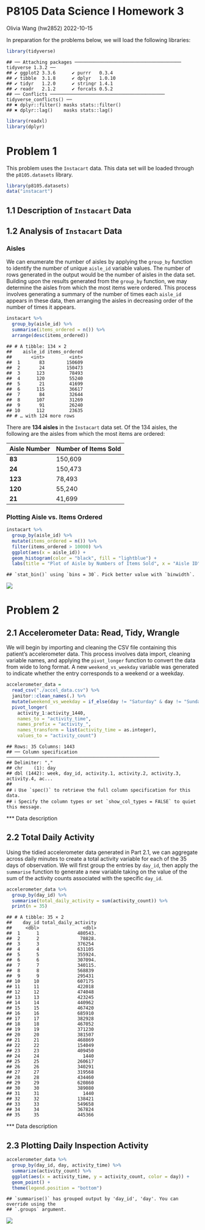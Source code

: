 P8105 Data Science I Homework 3
================
Olivia Wang (hw2852)
2022-10-15

In preparation for the problems below, we will load the following
libraries:

``` r
library(tidyverse)
```

    ## ── Attaching packages ─────────────────────────────────────── tidyverse 1.3.2 ──
    ## ✔ ggplot2 3.3.6      ✔ purrr   0.3.4 
    ## ✔ tibble  3.1.8      ✔ dplyr   1.0.10
    ## ✔ tidyr   1.2.0      ✔ stringr 1.4.1 
    ## ✔ readr   2.1.2      ✔ forcats 0.5.2 
    ## ── Conflicts ────────────────────────────────────────── tidyverse_conflicts() ──
    ## ✖ dplyr::filter() masks stats::filter()
    ## ✖ dplyr::lag()    masks stats::lag()

``` r
library(readxl)
library(dplyr)
```

# Problem 1

This problem uses the `Instacart` data. This data set will be loaded
through the `p8105.datasets` library.

``` r
library(p8105.datasets)
data("instacart")
```

## 1.1 Description of `Instacart` Data

## 1.2 Analysis of `Instacart` Data

### Aisles

We can enumerate the number of aisles by applying the `group_by`
function to identify the number of unique `aisle_id` variable values.
The number of rows generated in the output would be the number of aisles
in the data set. Building upon the results generated from the `group_by`
function, we may determine the aisles from which the most items were
ordered. This process involves generating a summary of the number of
times each `aisle_id` appears in these data, then arranging the aisles
in decreasing order of the number of times it appears.

``` r
instacart %>%
  group_by(aisle_id) %>% 
  summarise(items_ordered = n()) %>% 
  arrange(desc(items_ordered))
```

    ## # A tibble: 134 × 2
    ##    aisle_id items_ordered
    ##       <int>         <int>
    ##  1       83        150609
    ##  2       24        150473
    ##  3      123         78493
    ##  4      120         55240
    ##  5       21         41699
    ##  6      115         36617
    ##  7       84         32644
    ##  8      107         31269
    ##  9       91         26240
    ## 10      112         23635
    ## # … with 124 more rows

There are **134 aisles** in the `Instacart` data set. Of the 134 aisles,
the following are the aisles from which the most items are ordered:

| Aisle Number | Number of Items Sold |
|:-------------|----------------------|
| **83**       | 150,609              |
| **24**       | 150,473              |
| **123**      | 78,493               |
| **120**      | 55,240               |
| **21**       | 41,699               |

### Plotting Aisle vs. Items Ordered

``` r
instacart %>% 
  group_by(aisle_id) %>% 
  mutate(items_ordered = n()) %>% 
  filter(items_ordered > 10000) %>% 
  ggplot(aes(x = aisle_id)) + 
  geom_histogram(color = "black", fill = "lightblue") + 
  labs(title = "Plot of Aisle by Numbers of Items Sold", x = "Aisle ID", y = "Number of Items Ordered")
```

    ## `stat_bin()` using `bins = 30`. Pick better value with `binwidth`.

![](p8105_hw3_hw2852_files/figure-gfm/unnamed-chunk-3-1.png)<!-- -->

# Problem 2

## 2.1 Accelerometer Data: Read, Tidy, Wrangle

We will begin by importing and cleaning the CSV file containing this
patient’s accelerometer data. This process involves data import,
cleaning variable names, and applying the `pivot_longer` function to
convert the data from wide to long format. A new `weekend_vs_weekday`
variable was generated to indicate whether the entry corresponds to a
weekend or a weekday.

``` r
accelerometer_data = 
  read_csv("./accel_data.csv") %>% 
  janitor::clean_names(.) %>% 
  mutate(weekend_vs_weekday = if_else(day != "Saturday" & day != "Sunday","weekday", "weekend")) %>% 
  pivot_longer(
    activity_1:activity_1440, 
    names_to = "activity_time", 
    names_prefix = "activity_",
    names_transform = list(activity_time = as.integer),
    values_to = "activity_count")
```

    ## Rows: 35 Columns: 1443
    ## ── Column specification ────────────────────────────────────────────────────────
    ## Delimiter: ","
    ## chr    (1): day
    ## dbl (1442): week, day_id, activity.1, activity.2, activity.3, activity.4, ac...
    ## 
    ## ℹ Use `spec()` to retrieve the full column specification for this data.
    ## ℹ Specify the column types or set `show_col_types = FALSE` to quiet this message.

\*\*\* Data description

## 2.2 Total Daily Activity

Using the tidied accelerometer data generated in Part 2.1, we can
aggregate across daily minutes to create a total activity variable for
each of the 35 days of observation. We will first group the entries by
`day_id`, then apply the `summarise` function to generate a new variable
taking on the value of the sum of the activity counts associated with
the specific `day_id`.

``` r
accelerometer_data %>% 
  group_by(day_id) %>% 
  summarise(total_daily_activity = sum(activity_count)) %>% 
  print(n = 35)
```

    ## # A tibble: 35 × 2
    ##    day_id total_daily_activity
    ##     <dbl>                <dbl>
    ##  1      1              480543.
    ##  2      2               78828.
    ##  3      3              376254 
    ##  4      4              631105 
    ##  5      5              355924.
    ##  6      6              307094.
    ##  7      7              340115.
    ##  8      8              568839 
    ##  9      9              295431 
    ## 10     10              607175 
    ## 11     11              422018 
    ## 12     12              474048 
    ## 13     13              423245 
    ## 14     14              440962 
    ## 15     15              467420 
    ## 16     16              685910 
    ## 17     17              382928 
    ## 18     18              467052 
    ## 19     19              371230 
    ## 20     20              381507 
    ## 21     21              468869 
    ## 22     22              154049 
    ## 23     23              409450 
    ## 24     24                1440 
    ## 25     25              260617 
    ## 26     26              340291 
    ## 27     27              319568 
    ## 28     28              434460 
    ## 29     29              620860 
    ## 30     30              389080 
    ## 31     31                1440 
    ## 32     32              138421 
    ## 33     33              549658 
    ## 34     34              367824 
    ## 35     35              445366

\*\*\* Data description

## 2.3 Plotting Daily Inspection Activity

``` r
accelerometer_data %>% 
  group_by(day_id, day, activity_time) %>% 
  summarize(activity_count) %>% 
  ggplot(aes(x = activity_time, y = activity_count, color = day)) +
  geom_point() +
  theme(legend.position = "bottom")
```

    ## `summarise()` has grouped output by 'day_id', 'day'. You can override using the
    ## `.groups` argument.

![](p8105_hw3_hw2852_files/figure-gfm/unnamed-chunk-6-1.png)<!-- -->
